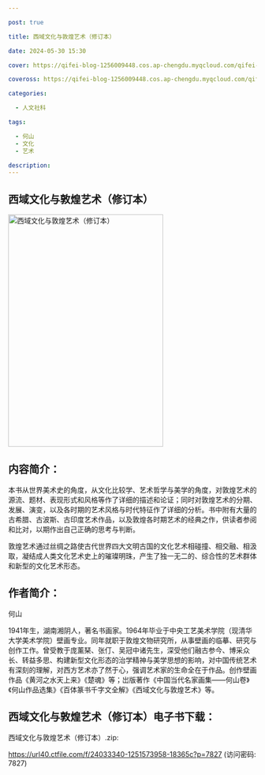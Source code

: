 ```yaml
---

post: true

title: 西域文化与敦煌艺术（修订本）

date: 2024-05-30 15:30

cover: https://qifei-blog-1256009448.cos.ap-chengdu.myqcloud.com/qifei-blog/s33600703.jpg

coveross: https://qifei-blog-1256009448.cos.ap-chengdu.myqcloud.com/qifei-blog/s33600703.jpg

categories:

  - 人文社科

tags:

  - 何山
  - 文化
  - 艺术

description:
---
```


## 西域文化与敦煌艺术（修订本）

<img alt="西域文化与敦煌艺术（修订本）" class="aligncenter loading" data-was-processed="true" decoding="async" fetchpriority="high" height="471" src="https://qifei-blog-1256009448.cos.ap-chengdu.myqcloud.com/qifei-blog/s33600703.jpg" style="cursor: zoom-in;" width="314"/>

## 内容简介：

本书从世界美术史的角度，从文化比较学、艺术哲学与美学的角度，对敦煌艺术的源流、题材、表现形式和风格等作了详细的描述和论证；同时对敦煌艺术的分期、发展、演变，以及各时期的艺术风格与时代特征作了详细的分析。书中附有大量的古希腊、古波斯、古印度艺术作品，以及敦煌各时期艺术的经典之作，供读者参阅和比对，以期作出自己正确的思考与判断。

敦煌艺术通过丝绸之路使古代世界四大文明古国的文化艺术相碰撞、相交融、相汲取，凝结成人类文化艺术史上的璀璨明珠，产生了独一无二的、综合性的艺术群体和新型的文化艺术形态。

## 作者简介：

何山

1941年生，湖南湘阴人，著名书画家。1964年毕业于中央工艺美术学院（现清华大学美术学院）壁画专业。同年就职于敦煌文物研究所，从事壁画的临摹、研究与创作工作。曾受教于庞薰琹、张仃、吴冠中诸先生，深受他们融古参今、博采众长、转益多思、构建新型文化形态的治学精神与美学思想的影响，对中国传统艺术有深刻的理解，对西方艺术亦了然于心，强调艺术家的生命全在于作品。创作壁画作品《黄河之水天上来》《楚魂》等；岀版著作《中国当代名家画集——何山卷》《何山作品选集》《百体篆书千字文全解》《西域文化与敦煌艺术》等。

## 西域文化与敦煌艺术（修订本）电子书下载：

西域文化与敦煌艺术（修订本）.zip: 

https://url40.ctfile.com/f/24033340-1251573958-18365c?p=7827 (访问密码: 7827)
